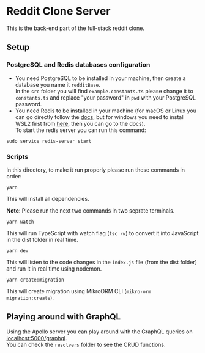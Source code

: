 # Reddit Clone Server  
This is the back-end part of the full-stack reddit clone.

## Setup

### PostgreSQL and Redis databases configuration
* You need PostgreSQL to be installed in your machine, then create a database you name it `redditBase`.  
In the `src` folder you will find `example.constants.ts` please change it to `constants.ts` and replace "your password" in `pwd` with your PostgreSQL password.  
* You need Redis to be installed in your machine (for macOS or Linux you can go directly follow the [docs](https://redis.io/docs/getting-started/installation/), but for windows you need to install WSL2 first from [here](https://docs.microsoft.com/en-us/windows/wsl/install), then you can go to the docs).  
To start the redis server you can run this command:
```
sudo service redis-server start
```

### Scripts
In this directory, to make it run properly please run these commands in order:  

```
yarn
```
This will install all dependencies.

**Note**: Please run the next two commands in two seprate terminals.  

```
yarn watch
```
This will run TypeScript with watch flag (`tsc -w`) to convert it into JavaScript in the dist folder in real time.  

```
yarn dev
```
This will listen to the code changes in the `index.js` file (from the dist folder) and run it in real time using nodemon.  

```
yarn create:migration
```
This will create migration using MikroORM CLI (`mikro-orm migration:create`).  

## Playing around with GraphQL
Using the Apollo server you can play around with the GraphQL queries on [localhost:5000/graphql](http://localhost:5000/graphql).  
You can check the `resolvers` folder to see the CRUD functions.  

